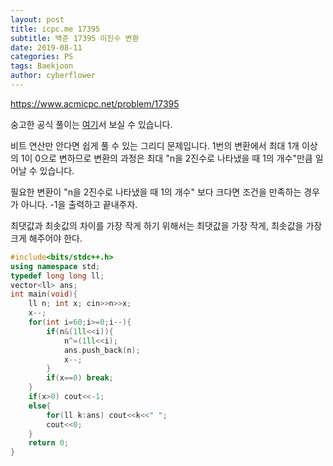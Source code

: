 ```yaml
---
layout: post
title: icpc.me 17395
subtitle: 백준 17395 이진수 변환
date: 2019-08-11
categories: PS
tags: Baekjoon
author: cyberflower
---
```


<https://www.acmicpc.net/problem/17395>

숭고한 공식 풀이는 [여기](https://drive.google.com/file/d/1XwcQgX81fR_2ULyzXoY1DZ1Y9EsXyu-_/view)서 보실 수 있습니다.

비트 연산만 안다면 쉽게 풀 수 있는 그리디 문제입니다. 1번의 변환에서 최대 1개 이상의 1이 0으로 변하므로 변환의 과정은 최대 "n을 2진수로 나타냈을 때 1의 개수"만큼 일어날 수 있습니다.

필요한 변환이 "n을 2진수로 나타냈을 때 1의 개수" 보다 크다면 조건을 만족하는 경우가 아니다. -1을 출력하고 끝내주자.

최댓값과 최솟값의 차이를 가장 작게 하기 위해서는 최댓값을 가장 작게, 최솟값을 가장 크게 해주어야 한다.

```cpp
#include<bits/stdc++.h>
using namespace std;
typedef long long ll;
vector<ll> ans;
int main(void){
	ll n; int x; cin>>n>>x;
	x--;
	for(int i=60;i>=0;i--){
		if(n&(1ll<<i)){
			n^=(1ll<<i);
			ans.push_back(n);
			x--;
		}
		if(x==0) break;
	}
	if(x>0) cout<<-1;
	else{
		for(ll k:ans) cout<<k<<" ";
		cout<<0;
	}
	return 0;
}
```
